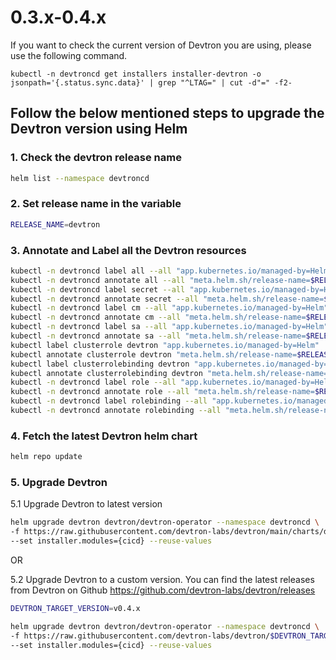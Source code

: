 # 0.3.x-0.4.x

If you want to check the current version of Devtron you are using, please use the following command.

```
kubectl -n devtroncd get installers installer-devtron -o jsonpath='{.status.sync.data}' | grep "^LTAG=" | cut -d"=" -f2-
```

## Follow the below mentioned steps to upgrade the Devtron version using Helm

### 1. Check the devtron release name

```bash
helm list --namespace devtroncd
```

### 2. Set release name in the variable

```bash
RELEASE_NAME=devtron
```

### 3. Annotate and Label all the Devtron resources

```bash
kubectl -n devtroncd label all --all "app.kubernetes.io/managed-by=Helm"
kubectl -n devtroncd annotate all --all "meta.helm.sh/release-name=$RELEASE_NAME" "meta.helm.sh/release-namespace=devtroncd"
kubectl -n devtroncd label secret --all "app.kubernetes.io/managed-by=Helm"
kubectl -n devtroncd annotate secret --all "meta.helm.sh/release-name=$RELEASE_NAME" "meta.helm.sh/release-namespace=devtroncd"
kubectl -n devtroncd label cm --all "app.kubernetes.io/managed-by=Helm"
kubectl -n devtroncd annotate cm --all "meta.helm.sh/release-name=$RELEASE_NAME" "meta.helm.sh/release-namespace=devtroncd"
kubectl -n devtroncd label sa --all "app.kubernetes.io/managed-by=Helm"
kubectl -n devtroncd annotate sa --all "meta.helm.sh/release-name=$RELEASE_NAME" "meta.helm.sh/release-namespace=devtroncd"
kubectl label clusterrole devtron "app.kubernetes.io/managed-by=Helm"
kubectl annotate clusterrole devtron "meta.helm.sh/release-name=$RELEASE_NAME" "meta.helm.sh/release-namespace=devtroncd"
kubectl label clusterrolebinding devtron "app.kubernetes.io/managed-by=Helm"
kubectl annotate clusterrolebinding devtron "meta.helm.sh/release-name=$RELEASE_NAME" "meta.helm.sh/release-namespace=devtroncd"
kubectl -n devtroncd label role --all "app.kubernetes.io/managed-by=Helm"
kubectl -n devtroncd annotate role --all "meta.helm.sh/release-name=$RELEASE_NAME" "meta.helm.sh/release-namespace=devtroncd"
kubectl -n devtroncd label rolebinding --all "app.kubernetes.io/managed-by=Helm"
kubectl -n devtroncd annotate rolebinding --all "meta.helm.sh/release-name=$RELEASE_NAME" "meta.helm.sh/release-namespace=devtroncd"
```

### 4. Fetch the latest Devtron helm chart

```bash
helm repo update
```

### 5. Upgrade Devtron

5.1 Upgrade Devtron to latest version

```bash
helm upgrade devtron devtron/devtron-operator --namespace devtroncd \
-f https://raw.githubusercontent.com/devtron-labs/devtron/main/charts/devtron/devtron-bom.yaml \
--set installer.modules={cicd} --reuse-values
```

OR

5.2 Upgrade Devtron to a custom version. You can find the latest releases from Devtron on Github https://github.com/devtron-labs/devtron/releases

```bash
DEVTRON_TARGET_VERSION=v0.4.x

helm upgrade devtron devtron/devtron-operator --namespace devtroncd \
-f https://raw.githubusercontent.com/devtron-labs/devtron/$DEVTRON_TARGET_VERSION/charts/devtron/devtron-bom.yaml \
--set installer.modules={cicd} --reuse-values
```
